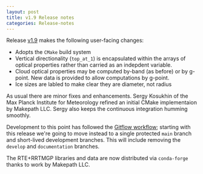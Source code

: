 ```yaml
---
layout: post
title: v1.9 Release notes
categories: Release-notes
---
```


Release [v1.9](https://github.com/earth-system-radiation/rte-rrtmgp/releases/tag/v1.9) makes the following user-facing changes:

- Adopts the `CMake` build system
- Vertical directionality (`top_at_1`) is encapsulated within the arrays of optical properties rather than carried as an indepdent variable.
- Cloud optical properties may be computed by-band (as before) or by g-point. New data is provided to allow computations by g-point.
- Ice sizes are labled to make clear they are diameter, not radius

As usual there are minor fixes and enhancements. Sergy Kosukhin of the Max Planck Institute for Meteorology refined an initial CMake implementaion
by Makepath LLC. Sergy also keeps the continuous integration humming smoothly.

Development to this point has followed the [Gitflow workflow](https://www.atlassian.com/git/tutorials/comparing-workflows/gitflow-workflow);
starting with this release we're going to move instead to a single protected `main` branch and short-lived development branches.
This will include removing the `develop` and `documentation` branches.

The RTE+RRTMGP libraries and data are now distributed via `conda-forge` thanks to work by Makepath LLC.
